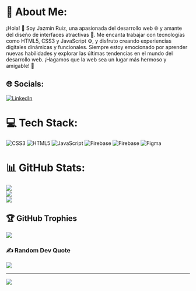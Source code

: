 # 💫 About Me:
¡Hola! 👋 Soy Jazmín Ruiz, una apasionada del desarrollo web 🌐 y amante del diseño de interfaces atractivas 🎨. Me encanta trabajar con tecnologías como HTML5, CSS3 y JavaScript ⚙️, y disfruto creando experiencias digitales dinámicas y funcionales. Siempre estoy emocionado por aprender nuevas habilidades y explorar las últimas tendencias en el mundo del desarrollo web. ¡Hagamos que la web sea un lugar más hermoso y amigable! 🚀


## 🌐 Socials:
[![LinkedIn](https://img.shields.io/badge/LinkedIn-%230077B5.svg?logo=linkedin&logoColor=white)](https://linkedin.com/in/https://www.linkedin.com/in/jazminruiz1998/) 

# 💻 Tech Stack:
![CSS3](https://img.shields.io/badge/css3-%231572B6.svg?style=for-the-badge&logo=css3&logoColor=white) ![HTML5](https://img.shields.io/badge/html5-%23E34F26.svg?style=for-the-badge&logo=html5&logoColor=white) ![JavaScript](https://img.shields.io/badge/javascript-%23323330.svg?style=for-the-badge&logo=javascript&logoColor=%23F7DF1E) ![Firebase](https://img.shields.io/badge/firebase-%23039BE5.svg?style=for-the-badge&logo=firebase) ![Firebase](https://img.shields.io/badge/Firebase-039BE5?style=for-the-badge&logo=Firebase&logoColor=white) ![Figma](https://img.shields.io/badge/figma-%23F24E1E.svg?style=for-the-badge&logo=figma&logoColor=white)
# 📊 GitHub Stats:
![](https://github-readme-stats.vercel.app/api?username=JazminRuiz98&theme=gotham&hide_border=false&include_all_commits=true&count_private=false)<br/>
![](https://github-readme-streak-stats.herokuapp.com/?user=JazminRuiz98&theme=gotham&hide_border=false)<br/>
![](https://github-readme-stats.vercel.app/api/top-langs/?username=JazminRuiz98&theme=gotham&hide_border=false&include_all_commits=true&count_private=false&layout=compact)

## 🏆 GitHub Trophies
![](https://github-profile-trophy.vercel.app/?username=JazminRuiz98&theme=radical&no-frame=false&no-bg=false&margin-w=4)

### ✍️ Random Dev Quote
![](https://quotes-github-readme.vercel.app/api?type=horizontal&theme=tokyonight)

---
[![](https://visitcount.itsvg.in/api?id=JazminRuiz98&icon=3&color=7)](https://visitcount.itsvg.in)

<!-- Proudly created with GPRM ( https://gprm.itsvg.in ) -->
